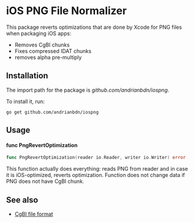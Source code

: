 # iOS PNG File Normalizer 

This package reverts optimizations that are done by Xcode for PNG files when packaging iOS apps:

- Removes CgBI chunks
- Fixes compressed IDAT chunks  
- removes alpha pre-multiply 

## Installation


The import path for the package is *github.com/andrianbdn/iospng*.

To install it, run:

    go get github.com/andrianbdn/iospng


## Usage

#### func  PngRevertOptimization


```go
func PngRevertOptimization(reader io.Reader, writer io.Writer) error
```

This function actually does everything: reads PNG from reader and in case it is iOS-optimized, reverts optimization. 
Function does not change data if PNG does not have CgBI chunk.
 
 
## See also 

- [CgBI file format](http://iphonedevwiki.net/index.php/CgBI_file_format)
